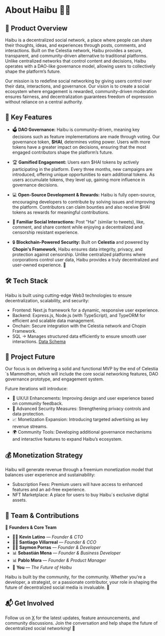 # About Haibu 🐝🍯 

## 🚀 Product Overview  
Haibu is a decentralized social network, a place where people can share their thoughts, ideas, and experiences through posts, comments, and interactions. Built on the Celestia network, Haibu provides a secure, transparent, and community-driven alternative to traditional platforms. Unlike centralized networks that control content and decisions, Haibu operates with a DAO-like governance model, allowing users to collectively shape the platform’s future.


Our mission is to redefine social networking by giving users control over their data, interactions, and governance. Our vision is to create a social ecosystem where engagement is rewarded, community-driven moderation ensures fairness, and decentralization guarantees freedom of expression without reliance on a central authority.  

## 🌟 Key Features  
- 🗳️ **DAO Governance:** Haibu is community-driven, meaning key decisions such as feature implementations are made through voting. Our governance token, **$HAI**, determines voting power. Users with more tokens have a greater impact on decisions, ensuring that the most engaged contributors shape the platform’s future.  

- 🏆 **Gamified Engagement:** Users earn $HAI tokens by actively participating in the platform. Every three months, new campaigns are introduced, offering unique opportunities to earn additional tokens. As users accumulate tokens, they level up, gaining more influence in governance decisions.  

- 💻 **Open-Source Development & Rewards:** Haibu is fully open-source, encouraging developers to contribute by solving issues and improving the platform. Contributors can claim bounties and also receive $HAI tokens as rewards for meaningful contributions.  

- 💬 **Familiar Social Interactions:** Post "Hai" (similar to tweets), like, comment, and share content while enjoying a decentralized and censorship resistant experience.  

- 🔒 **Blockchain-Powered Security:** Built on **Celestia** and powered by **Chopin's Framework**, Haibu ensures data integrity, privacy, and protection against censorship. Unlike centralized platforms where corporations control user data, Haibu provides a truly decentralized and user-owned experience. 🚀

## 🛠️ Tech Stack  
Haibu is built using cutting-edge Web3 technologies to ensure decentralization, scalability, and security:  
- Frontend: Next.js framework for a dynamic, responsive user experience.
- Backend: Express.js, Node.js (with TypeScript), and TypeORM for efficient and scalable data management.
- Onchain: Secure integration with the Celestia network and Chopin Framework.
- SQL → Manages structured data efficiently to ensure smooth user interactions.  [Data Schema](https://dbdiagram.io/d/Haibu-67a2b781263d6cf9a00c9cc5)

## 🔮 Project Future  
Our focus is on delivering a solid and functional MVP by the end of Celestia´s Mammothon, which will include the core social networking features, DAO governance prototype, and engagement system.  

Future iterations will introduce:  
- 🚀 UX/UI Enhancements: Improving design and user experience based on community feedback.  
- 🔐 Advanced Security Measures: Strengthening privacy controls and data protection.  
- 📈 Monetization Expansion: Introducing targeted advertising as key revenue streams.  
- 🌍 Community Tools: Developing additional governance mechanisms and interactive features to expand Haibu’s ecosystem.  

## 💰 Monetization Strategy  
Haibu will generate revenue through a freemium monetization model that balances user experience and sustainability: 
- Subscription Fees:
Premium users will have access to enhanced features and an ad-free experience.
- NFT Marketplace: A place for users to buy Haibu´s exclusive digital assets.

## 👥 **Team & Contributions**  

🚀 **Founders & Core Team**  
- 🧑‍💻 **Kevin Latino** — *Founder & CTO*  
- 🧑‍💻 **Santiago Villarreal** — *Founder & CCO*  
- 🧑‍💻 **Saymon Porras** — *Founder & Developer*  
- 📊 **Sebastián Mena** — *Founder & Business Developer*  
- 📊 **Pablo Mora** — *Founder & Product Manager*  
- 🌟 **You** — *The Future of Haibu*  

Haibu is built by the community, for the community. Whether you're a developer, a strategist, or a passionate contributor, your role in shaping the future of decentralized social media is invaluable. 🚀

## 📬 Get Involved  
Follow us on [X](https://x.com/haibusocial) for the latest updates, feature announcements, and community discussions. Join the conversation and help shape the future of decentralized social networking! 🚀

